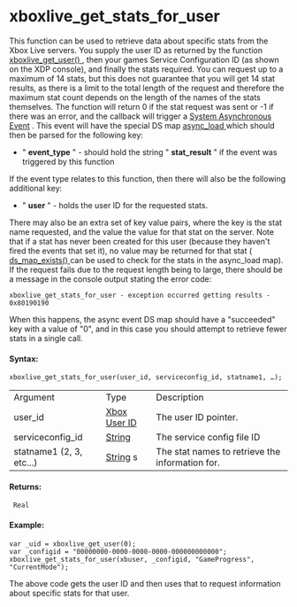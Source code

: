 # xboxlive_get_stats_for_user

This function can be used to retrieve data about specific stats from the
Xbox Live servers. You supply the user ID as returned by the function [
xboxlive_get_user() ](../Users_And_Accounts/xboxlive_get_user) ,
then your games Service Configuration ID (as shown on the XDP console),
and finally the stats required. You can request up to a maximum of 14
stats, but this does not guarantee that you will get 14 stat results, as
there is a limit to the total length of the request and therefore the
maximum stat count depends on the length of the names of the stats
themselves. The function will return 0 if the stat request was sent or
-1 if there was an error, and the callback will trigger a [System
Asynchronous
Event](../../../../The_Asset_Editors/Object_Properties/Async_Events/System)
. This event will have the special DS map [ async_load
](../../../GML_Overview/Variables/Builtin_Global_Variables/async_load)
which should then be parsed for the following key:

-   " **event_type** " - should hold the string " **stat_result** " if
    the event was triggered by this function

If the event type relates to this function, then there will also be the
following additional key:

-   " **user** " - holds the user ID for the requested stats.

There may also be an extra set of key value pairs, where the key is the
stat name requested, and the value the value for that stat on the
server. Note that if a stat has never been created for this user
(because they haven't fired the events that set it), no value may be
returned for that stat ( [ ds_map_exists()
](../../Data_Structures/DS_Maps/ds_map_exists) can be used to check
for the stats in the async_load map). If the request fails due to the
request length being to large, there should be a message in the console
output stating the error code:

``` gml
xboxlive_get_stats_for_user - exception occurred getting results - 0x80190190
```

When this happens, the async event DS map should have a "succeeded" key
with a value of "0", and in this case you should attempt to retrieve
fewer stats in a single call.

#### Syntax:

``` gml
xboxlive_get_stats_for_user(user_id, serviceconfig_id, statname1, …);
```

|                          |                                                                                                                              |                                                 |
|--------------------------|------------------------------------------------------------------------------------------------------------------------------|-------------------------------------------------|
| Argument                 | Type                                                                                                                         | Description                                     |
| user_id                  |  [Xbox User ID](../../../../../GameMaker_Language/GML_Reference/UWP_And_XBox_Live/Users_And_Accounts/xboxlive_get_user)  | The user ID pointer.                            |
| serviceconfig_id         |  [String](../../../../../GameMaker_Language/GML_Overview/Data_Types)                                                     | The service config file ID                      |
| statname1 (2, 3, etc...) |  [String](../../../../../GameMaker_Language/GML_Overview/Data_Types) s                                                   | The stat names to retrieve the information for. |

#### Returns:

``` gml
 Real
```

#### Example:

``` gml
var _uid = xboxlive_get_user(0);
var _configid = "00000000-0000-0000-0000-000000000000";
xboxlive_get_stats_for_user(xbuser, _configid, "GameProgress", "CurrentMode");
```

The above code gets the user ID and then uses that to request
information about specific stats for that user.
